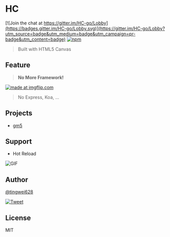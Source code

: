 # HC

[![Join the chat at https://gitter.im/HC-go/Lobby](https://badges.gitter.im/HC-go/Lobby.svg)](https://gitter.im/HC-go/Lobby?utm_source=badge&utm_medium=badge&utm_campaign=pr-badge&utm_content=badge)
[![npm](https://img.shields.io/npm/l/express.svg)](https://github.com/tingwei628/HC/blob/master/LICENSE)

> Built with HTML5 Canvas 

## Feature

  > **No More Framework!**

<a href="https://imgflip.com/i/200c9o"><img src="https://i.imgflip.com/200c9o.jpg" title="made at imgflip.com"/></a>

> No Express, Koa, ...

## Projects

- [gm5](https://hc-gm5.herokuapp.com/)

## Support
- Hot Reload

![GIF](https://media.giphy.com/media/xUOxfhV2mvAFVZMfhS/giphy.gif)

## Author
[@tingwei628](https://github.com/tingwei628)

[![Tweet](https://img.shields.io/twitter/url/http/shields.io.svg?style=social)](https://twitter.com/sbvq6p199xe)

## License
MIT

